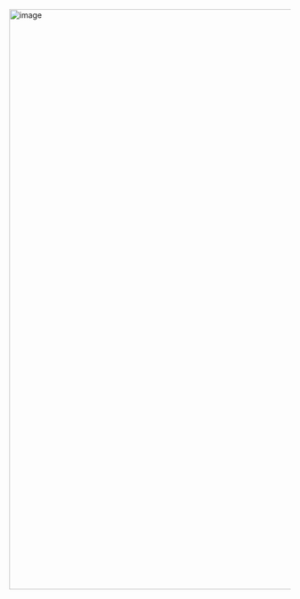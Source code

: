 <img width="1917" height="1040" alt="image" src="https://github.com/user-attachments/assets/9fc83e5a-ce95-4391-b239-383ed0c1ed4e" />
